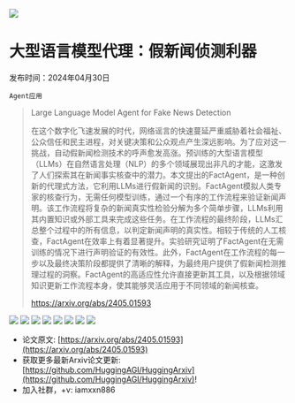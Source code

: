 ![](https://raw.githubusercontent.com/HuggingAGI/HuggingArxiv/main/imgs/follow2.gif)
# 大型语言模型代理：假新闻侦测利器
发布时间：2024年04月30日

`Agent应用`
> Large Language Model Agent for Fake News Detection
>
> 在这个数字化飞速发展的时代，网络谣言的快速蔓延严重威胁着社会福祉、公众信任和民主进程，对关键决策和公众观点产生深远影响。为了应对这一挑战，自动假新闻检测技术的呼声愈发高涨。预训练的大型语言模型（LLMs）在自然语言处理（NLP）的多个领域展现出非凡的才能，这激发了人们探索其在新闻事实核查中的潜力。本文提出的FactAgent，是一种创新的代理式方法，它利用LLMs进行假新闻的识别。FactAgent模拟人类专家的核查行为，无需任何模型训练，通过一个有序的工作流程来验证新闻声明。该工作流程将复杂的新闻真实性检验分解为多个简单步骤，LLMs利用其内置知识或外部工具来完成这些任务。在工作流程的最终阶段，LLMs汇总整个过程中的所有信息，以判定新闻声明的真实性。相较于传统的人工核查，FactAgent在效率上有着显著提升。实验研究证明了FactAgent在无需训练的情况下进行声明验证的有效性。此外，FactAgent在工作流程的每一步以及最终决策阶段都提供了清晰的解释，为最终用户提供了假新闻检测推理过程的洞察。FactAgent的高适应性允许直接更新其工具，以及根据领域知识更新工作流程本身，使其能够灵活应用于不同领域的新闻核查。
>
> https://arxiv.org/abs/2405.01593

![](https://raw.githubusercontent.com/HuggingAGI/HuggingArxiv/main/paper_images/2405.01593/workflow2.png)
![](https://raw.githubusercontent.com/HuggingAGI/HuggingArxiv/main/paper_images/2405.01593/instruction.png)
![](https://raw.githubusercontent.com/HuggingAGI/HuggingArxiv/main/paper_images/2405.01593/expert_vs_self.png)
![](https://raw.githubusercontent.com/HuggingAGI/HuggingArxiv/main/paper_images/2405.01593/tool_usage.png)
![](https://raw.githubusercontent.com/HuggingAGI/HuggingArxiv/main/paper_images/2405.01593/Standing.png)
![](https://raw.githubusercontent.com/HuggingAGI/HuggingArxiv/main/paper_images/2405.01593/search.png)
![](https://raw.githubusercontent.com/HuggingAGI/HuggingArxiv/main/paper_images/2405.01593/majority_vote.png)
![](https://raw.githubusercontent.com/HuggingAGI/HuggingArxiv/main/paper_images/2405.01593/case.png)


- 论文原文: [https://arxiv.org/abs/2405.01593](https://arxiv.org/abs/2405.01593)
- 获取更多最新Arxiv论文更新: [https://github.com/HuggingAGI/HuggingArxiv](https://github.com/HuggingAGI/HuggingArxiv)!
- 加入社群，+v: iamxxn886